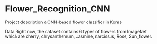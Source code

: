 # Flower_Recognition_CNN

Project description
a CNN-based flower classifier in Keras

Data 
Right now, the dataset contains 6 types of flowers from ImageNet which are cherry, chrysanthemum, Jasmine, narcissus, Rose, Sun_flower.

